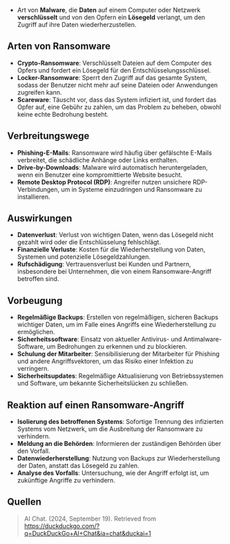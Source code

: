 - Art von **Malware**, die **Daten** auf einem Computer oder Netzwerk **verschlüsselt** und von den Opfern ein **Lösegeld** verlangt, um den Zugriff auf ihre Daten wiederherzustellen.

## Arten von Ransomware
- **Crypto-Ransomware**: Verschlüsselt Dateien auf dem Computer des Opfers und fordert ein Lösegeld für den Entschlüsselungsschlüssel.
- **Locker-Ransomware**: Sperrt den Zugriff auf das gesamte System, sodass der Benutzer nicht mehr auf seine Dateien oder Anwendungen zugreifen kann.
- **Scareware**: Täuscht vor, dass das System infiziert ist, und fordert das Opfer auf, eine Gebühr zu zahlen, um das Problem zu beheben, obwohl keine echte Bedrohung besteht.

## Verbreitungswege
- **Phishing-E-Mails**: Ransomware wird häufig über gefälschte E-Mails verbreitet, die schädliche Anhänge oder Links enthalten.
- **Drive-by-Downloads**: Malware wird automatisch heruntergeladen, wenn ein Benutzer eine kompromittierte Website besucht.
- **Remote Desktop Protocol (RDP)**: Angreifer nutzen unsichere RDP-Verbindungen, um in Systeme einzudringen und Ransomware zu installieren.

## Auswirkungen
- **Datenverlust**: Verlust von wichtigen Daten, wenn das Lösegeld nicht gezahlt wird oder die Entschlüsselung fehlschlägt.
- **Finanzielle Verluste**: Kosten für die Wiederherstellung von Daten, Systemen und potenzielle Lösegeldzahlungen.
- **Rufschädigung**: Vertrauensverlust bei Kunden und Partnern, insbesondere bei Unternehmen, die von einem Ransomware-Angriff betroffen sind.

## Vorbeugung
- **Regelmäßige Backups**: Erstellen von regelmäßigen, sicheren Backups wichtiger Daten, um im Falle eines Angriffs eine Wiederherstellung zu ermöglichen.
- **Sicherheitssoftware**: Einsatz von aktueller Antivirus- und Antimalware-Software, um Bedrohungen zu erkennen und zu blockieren.
- **Schulung der Mitarbeiter**: Sensibilisierung der Mitarbeiter für Phishing und andere Angriffsvektoren, um das Risiko einer Infektion zu verringern.
- **Sicherheitsupdates**: Regelmäßige Aktualisierung von Betriebssystemen und Software, um bekannte Sicherheitslücken zu schließen.

## Reaktion auf einen Ransomware-Angriff
- **Isolierung des betroffenen Systems**: Sofortige Trennung des infizierten Systems vom Netzwerk, um die Ausbreitung der Ransomware zu verhindern.
- **Meldung an die Behörden**: Informieren der zuständigen Behörden über den Vorfall.
- **Datenwiederherstellung**: Nutzung von Backups zur Wiederherstellung der Daten, anstatt das Lösegeld zu zahlen.
- **Analyse des Vorfalls**: Untersuchung, wie der Angriff erfolgt ist, um zukünftige Angriffe zu verhindern.


## Quellen

> AI Chat. (2024, September 19). Retrieved from https://duckduckgo.com/?q=DuckDuckGo+AI+Chat&ia=chat&duckai=1